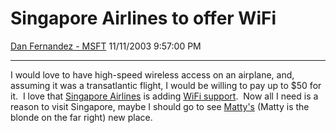 <div id="page">

# Singapore Airlines to offer WiFi

[Dan Fernandez -
MSFT](https://social.msdn.microsoft.com/profile/Dan%20Fernandez%20-%20MSFT)
11/11/2003 9:57:00 PM

-----

<div id="content">

I would love to have high-speed wireless access on an airplane, and,
assuming it was a transatlantic flight, I would be willing to pay up to
$50 for it.  I love that [Singapore
Airlines](http://www.singaporeair.com) is adding [WiFi
support](http://rss.com.com/2100-7351_3-5105736.html?part=rss&tag=feed&subj=news). 
Now all I need is a reason to visit Singapore, maybe I should go to see
[Matty's](http://www.svoboda.co.nz/oxygen/content/teched2003/techspeakersevening04.jpg)
(Matty is the blonde on the far right) new place.

 

 

</div>

</div>
